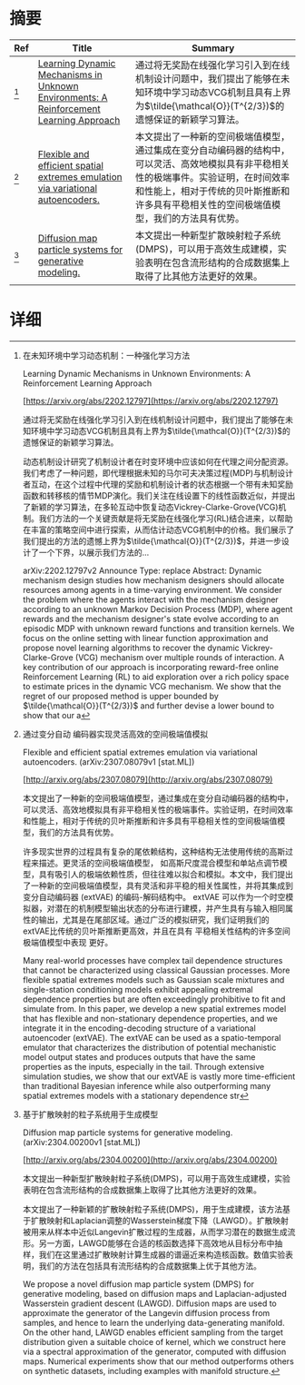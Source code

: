 # 摘要

| Ref | Title | Summary |
| --- | --- | --- |
| [^1] | [Learning Dynamic Mechanisms in Unknown Environments: A Reinforcement Learning Approach](https://arxiv.org/abs/2202.12797) | 通过将无奖励在线强化学习引入到在线机制设计问题中，我们提出了能够在未知环境中学习动态VCG机制且具有上界为$\tilde{\mathcal{O}}(T^{2/3})$的遗憾保证的新颖学习算法。 |
| [^2] | [Flexible and efficient spatial extremes emulation via variational autoencoders.](http://arxiv.org/abs/2307.08079) | 本文提出了一种新的空间极端值模型，通过集成在变分自动编码器的结构中，可以灵活、高效地模拟具有非平稳相关性的极端事件。实验证明，在时间效率和性能上，相对于传统的贝叶斯推断和许多具有平稳相关性的空间极端值模型，我们的方法具有优势。 |
| [^3] | [Diffusion map particle systems for generative modeling.](http://arxiv.org/abs/2304.00200) | 本文提出一种新型扩散映射粒子系统(DMPS)，可以用于高效生成建模，实验表明在包含流形结构的合成数据集上取得了比其他方法更好的效果。 |

# 详细

[^1]: 在未知环境中学习动态机制：一种强化学习方法

    Learning Dynamic Mechanisms in Unknown Environments: A Reinforcement Learning Approach

    [https://arxiv.org/abs/2202.12797](https://arxiv.org/abs/2202.12797)

    通过将无奖励在线强化学习引入到在线机制设计问题中，我们提出了能够在未知环境中学习动态VCG机制且具有上界为$\tilde{\mathcal{O}}(T^{2/3})$的遗憾保证的新颖学习算法。

    

    动态机制设计研究了机制设计者在时变环境中应该如何在代理之间分配资源。我们考虑了一种问题，即代理根据未知的马尔可夫决策过程(MDP)与机制设计者互动，在这个过程中代理的奖励和机制设计者的状态根据一个带有未知奖励函数和转移核的情节MDP演化。我们关注在线设置下的线性函数近似，并提出了新颖的学习算法，在多轮互动中恢复动态Vickrey-Clarke-Grove(VCG)机制。我们方法的一个关键贡献是将无奖励在线强化学习(RL)结合进来，以帮助在丰富的策略空间中进行探索，从而估计动态VCG机制中的价格。我们展示了我们提出的方法的遗憾上界为$\tilde{\mathcal{O}}(T^{2/3})$，并进一步设计了一个下界，以展示我们方法的...

    arXiv:2202.12797v2 Announce Type: replace  Abstract: Dynamic mechanism design studies how mechanism designers should allocate resources among agents in a time-varying environment. We consider the problem where the agents interact with the mechanism designer according to an unknown Markov Decision Process (MDP), where agent rewards and the mechanism designer's state evolve according to an episodic MDP with unknown reward functions and transition kernels. We focus on the online setting with linear function approximation and propose novel learning algorithms to recover the dynamic Vickrey-Clarke-Grove (VCG) mechanism over multiple rounds of interaction. A key contribution of our approach is incorporating reward-free online Reinforcement Learning (RL) to aid exploration over a rich policy space to estimate prices in the dynamic VCG mechanism. We show that the regret of our proposed method is upper bounded by $\tilde{\mathcal{O}}(T^{2/3})$ and further devise a lower bound to show that our a
    
[^2]: 通过变分自动 编码器实现灵活高效的空间极端值模拟

    Flexible and efficient spatial extremes emulation via variational autoencoders. (arXiv:2307.08079v1 [stat.ML])

    [http://arxiv.org/abs/2307.08079](http://arxiv.org/abs/2307.08079)

    本文提出了一种新的空间极端值模型，通过集成在变分自动编码器的结构中，可以灵活、高效地模拟具有非平稳相关性的极端事件。实验证明，在时间效率和性能上，相对于传统的贝叶斯推断和许多具有平稳相关性的空间极端值模型，我们的方法具有优势。

    

    许多现实世界的过程具有复杂的尾依赖结构，这种结构无法使用传统的高斯过程来描述。更灵活的空间极端值模型， 如高斯尺度混合模型和单站点调节模型，具有吸引人的极端依赖性质，但往往难以拟合和模拟。本文中，我们提出了一种新的空间极端值模型，具有灵活和非平稳的相关性属性，并将其集成到变分自动编码器 (extVAE) 的编码-解码结构中。 extVAE 可以作为一个时空模拟器，对潜在的机制模型输出状态的分布进行建模，并产生具有与输入相同属性的输出，尤其是在尾部区域。通过广泛的模拟研究，我们证明我们的extVAE比传统的贝叶斯推断更高效，并且在具有 平稳相关性结构的许多空间极端值模型中表现 更好。

    Many real-world processes have complex tail dependence structures that cannot be characterized using classical Gaussian processes. More flexible spatial extremes models such as Gaussian scale mixtures and single-station conditioning models exhibit appealing extremal dependence properties but are often exceedingly prohibitive to fit and simulate from. In this paper, we develop a new spatial extremes model that has flexible and non-stationary dependence properties, and we integrate it in the encoding-decoding structure of a variational autoencoder (extVAE). The extVAE can be used as a spatio-temporal emulator that characterizes the distribution of potential mechanistic model output states and produces outputs that have the same properties as the inputs, especially in the tail. Through extensive simulation studies, we show that our extVAE is vastly more time-efficient than traditional Bayesian inference while also outperforming many spatial extremes models with a stationary dependence str
    
[^3]: 基于扩散映射的粒子系统用于生成模型

    Diffusion map particle systems for generative modeling. (arXiv:2304.00200v1 [stat.ML])

    [http://arxiv.org/abs/2304.00200](http://arxiv.org/abs/2304.00200)

    本文提出一种新型扩散映射粒子系统(DMPS)，可以用于高效生成建模，实验表明在包含流形结构的合成数据集上取得了比其他方法更好的效果。

    

    本文提出了一种新颖的扩散映射粒子系统(DMPS)，用于生成建模，该方法基于扩散映射和Laplacian调整的Wasserstein梯度下降（LAWGD）。扩散映射被用来从样本中近似Langevin扩散过程的生成器，从而学习潜在的数据生成流形。另一方面，LAWGD能够在合适的核函数选择下高效地从目标分布中抽样，我们在这里通过扩散映射计算生成器的谱逼近来构造核函数。数值实验表明，我们的方法在包括具有流形结构的合成数据集上优于其他方法。

    We propose a novel diffusion map particle system (DMPS) for generative modeling, based on diffusion maps and Laplacian-adjusted Wasserstein gradient descent (LAWGD). Diffusion maps are used to approximate the generator of the Langevin diffusion process from samples, and hence to learn the underlying data-generating manifold. On the other hand, LAWGD enables efficient sampling from the target distribution given a suitable choice of kernel, which we construct here via a spectral approximation of the generator, computed with diffusion maps. Numerical experiments show that our method outperforms others on synthetic datasets, including examples with manifold structure.
    

